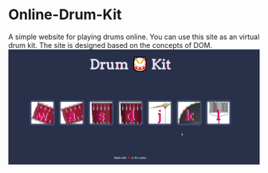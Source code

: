 # Online-Drum-Kit
A simple website for playing drums online. You can use this site as an virtual drum kit. The site is designed based on the concepts of DOM.
![plot](./out.png)
